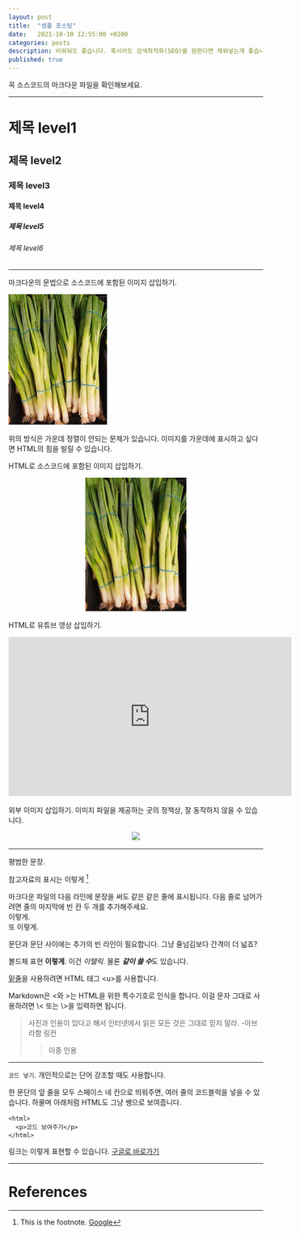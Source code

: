 ```yaml
---
layout: post
title:  "샘플 포스팅"
date:   2021-10-10 12:55:00 +0200
categories: posts
description: 비워둬도 좋습니다. 혹시라도 검색최적화(SEO)를 원한다면 채워넣는게 좋습니다.
published: true
---
```


꼭 소스코드의 마크다운 파일을 확인해보세요.

---

# 제목 level1
## 제목 level2
### 제목 level3
#### 제목 level4
##### 제목 level5
###### 제목 level6

---

마크다운의 문법으로 소스코드에 포함된 이미지 삽입하기.

![파](/asset/images/pa.jpg)

위의 방식은 가운데 정렬이 안되는 문제가 있습니다. 이미지를 가운데에 표시하고 싶다면 HTML의 힘을 빌릴 수 있습니다.

HTML로 소스코드에 포함된 이미지 삽입하기.
<p align="center">
  <img src="/asset/images/pa.jpg" width="200px" />
</p>

HTML로 유튜브 영상 삽입하기.
<iframe width="560" height="315" src="https://www.youtube.com/embed/q_8wpvZmRhQ" title="YouTube video player" frameborder="0" allow="accelerometer; autoplay; clipboard-write; encrypted-media; gyroscope; picture-in-picture" allowfullscreen></iframe>

외부 이미지 삽입하기. 이미지 파일을 제공하는 곳의 정책상, 잘 동작하지 않을 수 있습니다.
<p align="center">
 <img src="https://upload.wikimedia.org/wikipedia/commons/a/ab/Abraham_Lincoln_O-77_matte_collodion_print.jpg" width="100px" >
</p>

---

평범한 문장.

참고자료의 표시는 이렇게 [^1]

마크다운 파일의 다음 라인에 문장을 써도 같은 같은 줄에 표시됩니다. 다음 줄로 넘어가려면 줄의 마지막에 빈 칸 두 개를 추가해주세요.  
이렇게.  
또 이렇게.

문단과 문단 사이에는 추가의 빈 라인이 필요합니다. 그냥 줄넘김보다 간격이 더 넓죠?

볼드체 표현 **이렇게**.	이건 *이탤릭*. 물론 ***같이 쓸 수***도 있습니다.

<u>밑줄</u>을 사용하려면 HTML 태그 \<u\>를 사용합니다.

Markdown은 \<와 \>는 HTML을 위한 특수기호로 인식을 합니다. 이걸 문자 그대로 사용하려면 \\\< 또는 \\\>을 입력하면 됩니다.


> 사진과 인용이 있다고 해서 인터넷에서 읽은 모든 것은 그대로 믿지 말라. -아브라함 링컨
>> 이중 인용

---

`코드 넣기`. 개인적으로는 단어 강조할 때도 사용합니다.

한 문단의 앞 줄을 모두 스페이스 네 칸으로 띄워주면, 여러 줄의 코드블럭을 넣을 수 있습니다. 하물며 아래처럼 HTML도 그냥 쌩으로 보여줍니다.

    <html>
      <p>코드 보여주기</p>
    </html>

링크는 이렇게 표현할 수 있습니다. [구글로 바로가기](https://www.google.com/)

---

# References

[^1]: This is the footnote. [Google](https://www.google.com/)
